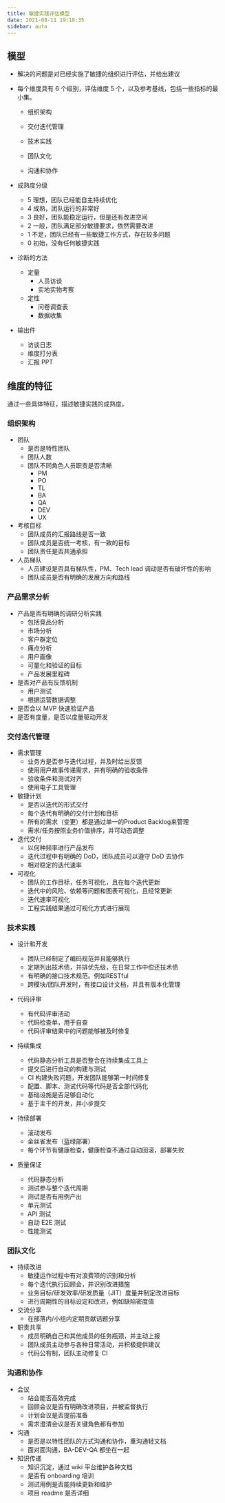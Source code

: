 ```yaml
---
title: 敏捷实践评估模型
date: 2021-08-11 19:18:35
sidebar: auto
---
```


## 模型

- 解决的问题是对已经实施了敏捷的组织进行评估，并给出建议

- 每个维度具有 6 个级别，评估维度 5 个，以及参考基线，包括一些指标的最小集。
  - 组织架构

  - 交付迭代管理

  - 技术实践

  - 团队文化

  - 沟通和协作

- 成熟度分级

  - 5 理想，团队已经能自主持续优化
  - 4 成熟，团队运行的非常好
  - 3 良好，团队能稳定运行，但是还有改进空间
  - 2 一般，团队满足部分敏捷要求，依然需要改进
  - 1 不足，团队已经有一些敏捷工作方式，存在较多问题
  - 0 初始，没有任何敏捷实践

- 诊断的方法
  - 定量
    - 人员访谈
    - 实地实物考察
  - 定性
    - 问卷调查表
    - 数据收集
  
- 输出件

  - 访谈日志
  - 维度打分表
  - 汇报 PPT


## 维度的特征

通过一些具体特征，描述敏捷实践的成熟度。

### 组织架构

- 团队
  - 是否是特性团队
  - 团队人数
  - 团队不同角色人员职责是否清晰
    - PM
    - PO
    - TL
    - BA
    - QA
    - DEV
    - UX
- 考核目标
  - 团队成员的汇报路线是否一致
  - 团队成员是否统一考核，有一致的目标
  - 团队责任是否共通承担
- 人员梯队
  - 人员建设是否具有梯队性，PM、Tech lead 调动是否有破坏性的影响
  - 团队成员是否有明确的发展方向和路线

### 产品需求分析

- 产品是否有明确的调研分析实践
  - 包括竞品分析
  - 市场分析
  - 客户群定位
  - 痛点分析
  - 用户画像
  - 可量化和验证的目标
  - 产品发展里程碑
- 是否对产品有反馈机制
  - 用户测试
  - 根据运营数据调整
- 是否会以 MVP 快速验证产品
- 是否有度量，是否以度量驱动开发

### 交付迭代管理

- 需求管理
  - 业务方是否参与迭代过程，并及时给出反馈
  - 使用用户故事传递需求，并有明确的验收条件
  - 验收条件和测试对齐
  - 使用电子工具管理
- 敏捷计划
  - 是否以迭代的形式交付
  - 每个迭代有明确的交付计划和目标
  - 所有的需求（变更）都是通过单一的Product Backlog来管理
  - 需求/任务按照业务价值排序，并可动态调整
- 迭代交付
  - 以何种频率进行产品发布
  - 迭代过程中有明确的 DoD，团队成员可以遵守 DoD 去协作
  - 相对稳定的迭代速率
- 可视化
  - 团队的工作目标，任务可视化，且在每个迭代更新
  - 迭代中的风险、依赖等问题和图表可视化，且经常更新
  - 迭代速率可视化
  - 工程实践结果通过可视化方式进行展现

### 技术实践

- 设计和开发
  - 团队已经制定了编码规范并且能够执行
  - 定期列出技术债，并排优先级，在日常工作中偿还技术债
  - 有明确的接口技术规范。例如RESTful
  - 跨模块/团队开发时，有接口设计文档，并且有版本化管理
- 代码评审
  - 有代码评审活动
  - 代码检查单，用于自查
  - 代码评审结果中的问题能够被及时修复

- 持续集成
  - 代码静态分析工具是否整合在持续集成工具上
  - 提交后进行自动的构建与测试
  - CI 构建失败问题，开发团队能够第一时间修复
  - 配置、脚本、测试代码等代码是否全部代码化
  - 基础设施是否足够自动化
  - 基于主干的开发，并小步提交
- 持续部署
  - 滚动发布
  - 金丝雀发布（蓝绿部署）
  - 每个环节有健康检查，健康检查不通过自动回滚，部署失败
- 质量保证
  - 代码静态分析
  - 测试参与整个迭代周期
  - 测试是否有用例产出
  - 单元测试
  - API 测试
  - 自动 E2E 测试
  - 性能测试

### 团队文化

- 持续改进
  - 敏捷运作过程中有对浪费项的识别和分析
  - 每个迭代执行回顾会，并识别改进措施
  - 业务目标/研发效率/研发质量（JIT）度量并制定改进目标
  - 进行周期性的目标设定和改进，例如缺陷密度值
- 交流分享
  - 在部落内/小组内定期贡献话题分享
- 职责共享
  - 成员明确自己和其他成员的任务瓶颈，并主动上报
  - 团队成员主动参与各种日常活动，并积极提供建议
  - 代码公有制，团队主动修复 CI

### 沟通和协作

- 会议
  - 站会能否高效完成
  - 回顾会议是否有明确改进项目，并被监督执行
  - 计划会议是否提前准备
  - 需求澄清会议是否关键角色都有参加
- 沟通
  - 是否是以特性团队的方式沟通和协作，重沟通轻文档
  - 面对面沟通，BA-DEV-QA 都坐在一起
- 知识传递
  - 知识沉淀，通过 wiki 平台维护各种文档
  - 是否有 onboarding 培训
  - 测试用例是否能持续更新和维护
  - 项目 readme 是否详细

